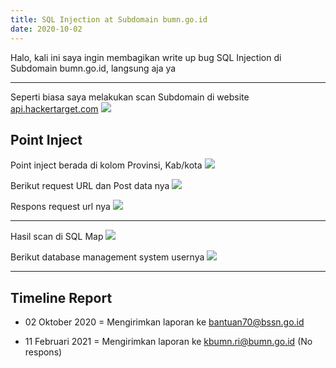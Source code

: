 ```yaml
---
title: SQL Injection at Subdomain bumn.go.id
date: 2020-10-02
---
```


Halo, kali ini saya ingin membagikan write up bug SQL Injection di Subdomain bumn.go.id, langsung aja ya

___

Seperti biasa saya melakukan scan Subdomain di website [api.hackertarget.com](https://api.hackertarget.com)
![](https://competent-cori-57d622.netlify.app/files/bumn/photo_2021-02-25_16-58-28.jpg)

## Point Inject

Point inject berada di kolom Provinsi, Kab/kota
![](https://competent-cori-57d622.netlify.app/files/bumn/bumn1.png)

Berikut request URL dan Post data nya
![](https://competent-cori-57d622.netlify.app/files/bumn/bumn2.png)

Respons request url nya
![](https://competent-cori-57d622.netlify.app/files/bumn/bumn3.png)

___

Hasil scan di SQL Map
![](https://competent-cori-57d622.netlify.app/files/bumn/bumn4.png)

Berikut database management system usernya
![](https://competent-cori-57d622.netlify.app/files/bumn/bumn5.png)

___

## Timeline Report

- 02 Oktober 2020 = Mengirimkan laporan ke bantuan70@bssn.go.id

- 11 Februari 2021 = Mengirimkan laporan ke kbumn.ri@bumn.go.id (No respons)
